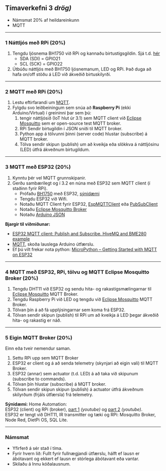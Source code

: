 ## Tímaverkefni 3 _drög)_

- Námsmat 20% af heildareinkunn
- MQTT

---

### 1 Náttljós með RPi (20%)

1. Tengdu ljósnema BH1750 við RPi og kannaðu birtustigsgildin. Sjá t.d. [hér](https://www.raspberrypi-spy.co.uk/2015/03/bh1750fvi-i2c-digital-light-intensity-sensor/)
   - SDA (SDI) = GPIO21
   - SCL (SCK) = GPIO22 
1. Útbúðu náttljós með BH1750 ljósnemanum, LED og RPi. Það duga að hafa on/off stöðu á LED við ákveðið birtuskilyrði.

---

### 2 MQTT með RPi (20%)

1. Lestu eftirfarandi um [MQTT](https://github.com/microsoft/IoT-For-Beginners/blob/main/1-getting-started/lessons/4-connect-internet/README.md#introduction). 
1. Fylgdu svo leiðbeiningum sem snúa að **Raspberry Pi** (ekki Arduino/Virtual) í greininni þar sem þú:
   1.  tengir náttljósið (IoT hlut úr 3.1) sem MQTT client við [Eclipse Mosquitto](https://test.mosquitto.org/) sem er open-source test MQTT broker. 
   1.  RPi Sendir birtugildin í JSON sniði til MQTT broker.
   1.  Python app á tölvunni þinni (server code) hlustar (subscribe) á MQTT broker.
   1.  Tölva sendir skipun (publish) um að kveikja eða slökkva á náttljósinu (LED) útfrá ákveðnum birtugildum.

---

### 3 MQTT með ESP32 (20%) 

1. Kynntu þér vel MQTT grunnskipanir.
1. Gerðu sambærilegt og í 3.2 en núna með ESP32 sem MQTT client (í staðinn fyrir RPi). 
   - Prófaðu [BH1750](https://www.arduino.cc/reference/en/libraries/bh1750/) með ESP32, [sýnidæmi](https://github.com/claws/BH1750#example)
   - Tengdu ESP32 við Wifi.
   - Notaðu MQTT Client fyrir ESP32, [EspMQTTClient](https://www.arduino.cc/reference/en/libraries/espmqttclient/) eða [PubSubClient](https://github.com/knolleary/pubsubclient) 
   - Notaðu [Eclipse Mosquitto Broker](https://test.mosquitto.org/)
   - Notaðu [Arduino JSON](https://arduinojson.org/)


**Bjargir til viðmiðunar:**
- [ESP32 MQTT client: Publish and Subscribe. HiveMQ and BME280 example](https://www.survivingwithandroid.com/esp32-mqtt-client-publish-and-subscribe/) 
- [MQTT](https://github.com/microsoft/IoT-For-Beginners/blob/main/1-getting-started/lessons/4-connect-internet/README.md#introduction), skoða lauslega Arduino útfærslu.
- Ef þú vilt frekar nota python: [MicroPython – Getting Started with MQTT on ESP32](https://randomnerdtutorials.com/micropython-mqtt-esp32-esp8266/)

---

### 4 MQTT með ESP32, RPi, tölvu og MQTT Eclipse Mosquitto Broker (20%)

1. Tengdu DHT11 við ESP32 og sendu hita- og rakastigsmælingarnar til [Eclipse Mosquitto](https://test.mosquitto.org/) MQTT Broker.
1. Tengdu Raspberry Pi við LED og tengdu við [Eclipse Mosquitto](https://test.mosquitto.org/) MQTT Broker.
1. Tölvan þín á að fá upplýsingarnar sem koma frá ESP32.
1. Tölvan sendir skipun (publish) til RPi um að kveikja á LED þegar ákveðið hita- og rakastig er náð.

---

### 5 Eigin MQTT Broker (20%)

Einn eða tveir nemendur saman.

1. Settu RPi upp sem MQTT Broker 
2. ESP32 er client og á að senda telemetry (skynjari að eigin vali) til MQTT Broker. 
3. ESP32 (annar) sem actuator (t.d. LED) á að taka við skipunum (subscribe to commands).
4. Tölvan þín hlustar (subscribe) á MQTT broker.
5. Tölvan sendir skipun skipun (publish) á actuator útfrá ákveðnum skilyrðum (frjáls útfærsla) frá telemetry.
 
**Sýnidæmi:** Home Automation: <br>
ESP32 (client) og RPi (broker), [part 1](https://www.youtube.com/watch?v=kRvNlSJs0Hg&ab_channel=BorisDusnoki) _(youtube)_ og [part 2](https://www.youtube.com/watch?v=menuVmKz-mc&t=0s&ab_channel=BorisDusnoki) _(youtube)_. <br>
ESP32 er tengt við DHT11, IR transmitter og tæki og RPi: Mosquitto Broker, Node Red, DietPi OS, SQL Lite.

---

### Námsmat

- Yfirferð á sér stað í tíma.
- Fyrir hvern lið: Fullt fyrir fullnægjandi útfærslu, hálft ef lausn er ábótavant og ekkert ef lausn er stórlega ábótavant eða vantar.
- Skilaðu á Innu kóðalausnum.


